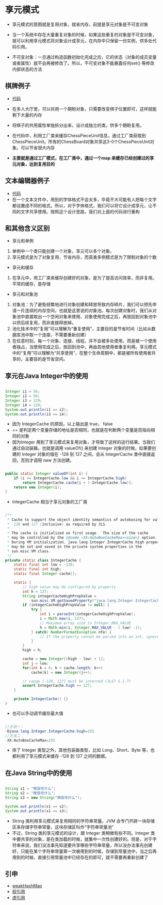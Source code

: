 # 享元模式

+ 享元模式的意图就是复用对象，就省内存，前提是享元对象是不可变对象

+ 当一个系统中存在大量重复对象的时候，如果这些重复的对象是不可变对象，就可以利用享元模式将对象设计成享元，在内存中只保留一份实例，供多处代码引用。
+ 不可变对象：一旦通过构造函数初始化完成之后，它的状态（对象的成员变量或者属性）就不会再被修改了。所以，不可变对象不能暴露任何set() 等修改内部状态的方法

## 棋牌例子

+ [代码](https://github.com/sandubuhan/summary_design_pattern/tree/main/code/src/main/java/com/design_pattern/demo/flyweightPattern/chess)
+ 在多人大厅里，可以共用一个期盼对象，只需要改变棋子位置即可，这样就能剩下大量的内存
+ 将棋子的共用属性单独拆分出来，设计成独立的类，供多个期盼复用。

+ 在代码中，利用工厂类来缓存ChessPieceUnit信息，通过工厂类获取到ChessPieceUnit。所有的ChessBoard对象共享这3-0个ChessPieceUnit对象。可以节省很大内存
+ **主要就是通过工厂模式，在工厂类中，通过一个map 来缓存已经创建过的享元对象，达到复用目的**

## 文本编辑器例子

+ [代码](https://github.com/sandubuhan/summary_design_pattern/tree/main/code/src/main/java/com/design_pattern/demo/flyweightPattern/word)
+ 在一个文本文件中，用到的字体格式不会太多，毕竟不大可能有人把每个文字都设置成不同的格式。所以，对于字体格式，我们可以将它设计成享元，让不同的文字共享使用。按照这个设计思路，我们对上面的代码进行重构

## 和其他含义区别

+ 享元和单例

1. 单例中一个类只能创建一个对象，享元可以多个对象。
2. 享元模式是为了对象复用，节省内存，而英勇多例模式是为了限制对象的个数

+ 享元和缓存

1. 在享元中，用工厂类来缓存创建好的对象，是为了提高访问效率，而非复用。平常的缓存，是存储

+ 享元和对象池

1. 对象池：为了避免频繁地进行对象创建和释放导致内存碎片，我们可以预先申请一片连续的内存空间，也就是这里说的对象池。每次创建对象时，我们从对象池中直接取出一个空闲对象来使用，对象使用完成之后，再放回到对象池中以供后续复用，而非直接释放掉。
2. 池化技术中的“复用”可以理解为“重复使用”，主要目的是节省时间（比如从数据库池中取一个连接，不需要重新创建）
3. 在任意时刻，每一个对象、连接、线程，并不会被多处使用，而是被一个使用者独占，当使用完成之后，放回到池中，再由其他使用者重复利用。享元模式中的“复用”可以理解为“共享使用”，在整个生命周期中，都是被所有使用者共享的，主要目的是节省空间。



## 享元在Java Integer中的使用

~~~java

Integer i1 = 56;
Integer i2 = 56;
Integer i3 = 129;
Integer i4 = 129;
System.out.println(i1 == i2);
System.out.println(i3 == i4);
~~~

+ 因为 IntegerCache 的原因，以上输出是 true， false
+ == 是判定两个变量存储的地址是否相同，也就是在判断两个变量是否指向相同的对象
+ 因为Integer 用到了享元模式来复用对象，才导致了这样的运行结果。当我们通过自动装箱，也就是调用 valueOf() 来创建 Integer 对象的时候，如果要创建的 Integer 对象的值在 -128 到 127 之间，会从 IntegerCache 类中直接返回，否则才调用 new 方法创建。

~~~java

public static Integer valueOf(int i) {
    if (i >= IntegerCache.low && i <= IntegerCache.high)
        return IntegerCache.cache[i + (-IntegerCache.low)];
    return new Integer(i);
}
~~~

+ IntegerCache 相当于享元对象的工厂类

~~~java

/**
 * Cache to support the object identity semantics of autoboxing for values between
 * -128 and 127 (inclusive) as required by JLS.
 *
 * The cache is initialized on first usage.  The size of the cache
 * may be controlled by the {@code -XX:AutoBoxCacheMax=<size>} option.
 * During VM initialization, java.lang.Integer.IntegerCache.high property
 * may be set and saved in the private system properties in the
 * sun.misc.VM class.
 */
private static class IntegerCache {
    static final int low = -128;
    static final int high;
    static final Integer cache[];

    static {
        // high value may be configured by property
        int h = 127;
        String integerCacheHighPropValue =
            sun.misc.VM.getSavedProperty("java.lang.Integer.IntegerCache.high");
        if (integerCacheHighPropValue != null) {
            try {
                int i = parseInt(integerCacheHighPropValue);
                i = Math.max(i, 127);
                // Maximum array size is Integer.MAX_VALUE
                h = Math.min(i, Integer.MAX_VALUE - (-low) -1);
            } catch( NumberFormatException nfe) {
                // If the property cannot be parsed into an int, ignore it.
            }
        }
        high = h;

        cache = new Integer[(high - low) + 1];
        int j = low;
        for(int k = 0; k < cache.length; k++)
            cache[k] = new Integer(j++);

        // range [-128, 127] must be interned (JLS7 5.1.7)
        assert IntegerCache.high >= 127;
    }

    private IntegerCache() {}
}
~~~

+ 也可以手动调节缓存最大值

~~~java

//方法一：
-Djava.lang.Integer.IntegerCache.high=255
//方法二：
-XX:AutoBoxCacheMax=255
~~~

+ 除了 Integer 类型之外，其他包装器类型，比如 Long、Short、Byte 等，也都利用了享元模式来缓存 -128 到 127 之间的数据。

## 在Java String中的使用

~~~java

String s1 = "晚饭吃什么";
String s2 = "晚饭吃什么";
String s3 = new String("晚饭吃什么");

System.out.println(s1 == s2);
System.out.println(s1 == s3);
~~~

+ String 类利用享元模式来复用相同的字符串常量。JVM 会专门开辟一块存储区来存储字符串常量，这块存储区叫作“字符串常量池”
+ 不过，String 类的享元模式的设计，跟 Integer 类稍微有些不同。Integer 类中要共享的对象，是在类加载的时候，就集中一次性创建好的。但是，对于字符串来说，我们没法事先知道要共享哪些字符串常量，所以没办法事先创建好，只能在某个字符串常量第一次被用到的时候，存储到常量池中，当之后再用到的时候，直接引用常量池中已经存在的即可，就不需要再重新创建了

## 引申

+ [weakHashMap](https://www.baeldung.com/java-weakhashmap)
+ [软引用](https://www.baeldung.com/java-soft-references)
+ [虚引用](https://www.baeldung.com/java-weak-reference)

